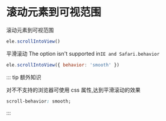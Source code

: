 # 滚动元素到可视范围

滚动元素到可视范围

```js
ele.scrollIntoView()
```

平滑滚动
The option isn't supported in`IE and Safari.behavior`

```js
ele.scrollIntoView({ behavior: 'smooth' })
```

::: tip 额外知识

对不不支持的浏览器可使用 css 属性,达到平滑滚动的效果

```css
scroll-behavior: smooth;
```

:::

